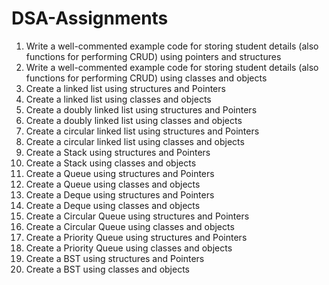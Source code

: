 # DSA-Assignments

1. Write a well-commented example code for storing student details (also functions for performing CRUD) using pointers and structures<br/>
2. Write a well-commented example code for storing student details (also functions for performing CRUD) using classes and objects<br/>
3. Create a linked list using structures and Pointers<br/>
4. Create a linked list using classes and objects<br/>
5. Create a doubly linked list using structures and Pointers<br/>
6. Create a doubly linked list using classes and objects<br/>
7. Create a circular linked list using structures and Pointers<br/>
8. Create a circular linked list using classes and objects<br/>
9. Create a Stack using structures and Pointers<br/>
10. Create a Stack using classes and objects<br/>
11. Create a Queue using structures and Pointers<br/>
12. Create a Queue using classes and objects<br/>
13. Create a Deque using structures and Pointers<br/>
14. Create a Deque using classes and objects<br/>
15. Create a Circular Queue using structures and Pointers<br/>
16. Create a Circular Queue using classes and objects<br/>
17. Create a Priority Queue using structures and Pointers<br/>
18. Create a Priority Queue using classes and objects<br/>
19. Create a BST using structures and Pointers<br/>
20. Create a BST using classes and objects<br/>
